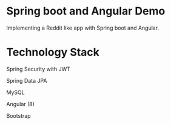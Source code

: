 # Spring boot and Angular Demo

Implementing a Reddit like app with Spring boot and Angular.


# Technology Stack

Spring Security with JWT

Spring Data JPA

MySQL

Angular (8)

Bootstrap

